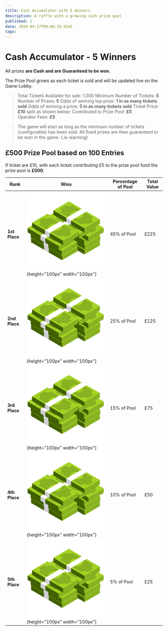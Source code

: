 ```yaml
---
title: Cash Accumulator with 5 Winners
description: A raffle with a growing cash prize pool
published: 1
date: 2020-04-17T09:06:19.924Z
tags: 
---
```


# Cash Accumulator - 5 Winners

All prizes **are Cash and are Guaranteed to be won**.

The Prize Pool grows as each ticket is sold and will be updated live on the Game Lobby.

>Total Tickets Available for sale: 1,000
Minimum Number of Tickets: **5**
Number of Prizes: **5**
Odds of winning top prize: **1 in as many tickets sold**
Odds of winning a prize: **5 in as many tickets sold** 
Ticket Price: **£10** split as shown below:
Contributed to Prize Pool: **£5**  
Operator Fees: **£5**




> The game will start as long as the minimum number of tickets (configurable) has been sold. All fixed prizes are then guaranteed to be won in the game. 
{.is-warning}


## £500 Prize Pool based on 100 Entries

If ticket are £10, with each ticket contributing £5 to the prize pool fund the prize pool is **£500**.

| Rank     | Wins  | Percentage of Pool | Total Value      |        
|---------------|---------|----------------------------------|--|
| **1st Place**   | ![cash.png](/cash.png){height="100px" width="100px"} |      45% of Pool            | £225          |           
| **2nd Place**     |![cash.png](/cash.png){height="100px" width="100px"}  | 25% of Pool            | £125            |        
| **3rd Place**      | ![cash.png](/cash.png){height="100px" width="100px"}  | 15% of Pool                        | £75    |    
| **4th Place**     |![cash.png](/cash.png){height="100px" width="100px"}   | 10% of Pool                       | £50      |      
| **5th  Place**     |![cash.png](/cash.png){height="100px" width="100px"}   | 5% of Pool                      | £25      |    
